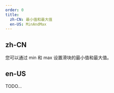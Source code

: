 ```yaml
---
order: 0
title:
  zh-CN: 最小值和最大值
  en-US: MinAndMax
---
```


## zh-CN

您可以通过 min 和 max 设置滑块的最小值和最大值。

## en-US

TODO...
